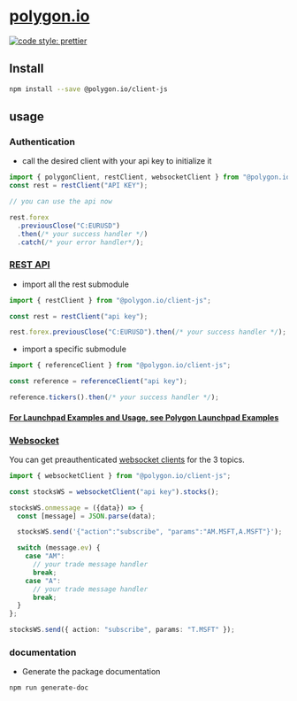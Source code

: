 # [polygon.io](https://polygon.io)

[![code style: prettier](https://img.shields.io/badge/code_style-prettier-ff69b4.svg?style=flat-square)](https://github.com/prettier/prettier)

## Install

```bash
npm install --save @polygon.io/client-js
```

## usage

### Authentication

- call the desired client with your api key to initialize it

```typescript
import { polygonClient, restClient, websocketClient } from "@polygon.io/client-js";
const rest = restClient("API KEY");

// you can use the api now

rest.forex
  .previousClose("C:EURUSD")
  .then(/* your success handler */)
  .catch(/* your error handler*/);
```

### [REST API](https://polygon.io/docs/stocks/getting-started)

- import all the rest submodule

```typescript
import { restClient } from "@polygon.io/client-js";

const rest = restClient("api key");

rest.forex.previousClose("C:EURUSD").then(/* your success handler */);
```

- import a specific submodule

```typescript
import { referenceClient } from "@polygon.io/client-js";

const reference = referenceClient("api key");

reference.tickers().then(/* your success handler */);
```

#### [For Launchpad Examples and Usage, see Polygon Launchpad Examples](examples/rest/launchpad/README.md)

### [Websocket](https://polygon.io/docs/stocks/ws_getting-started)

You can get preauthenticated [websocket clients](https://www.npmjs.com/package/websocket) for the 3 topics.

```typescript
import { websocketClient } from "@polygon.io/client-js";

const stocksWS = websocketClient("api key").stocks();

stocksWS.onmessage = ({data}) => {
  const [message] = JSON.parse(data);

  stocksWS.send('{"action":"subscribe", "params":"AM.MSFT,A.MSFT"}');

  switch (message.ev) {
    case "AM":
      // your trade message handler
      break;
    case "A":
      // your trade message handler
      break;
  }
};

stocksWS.send({ action: "subscribe", params: "T.MSFT" });
```

### documentation

- Generate the package documentation

```bash
npm run generate-doc
```
